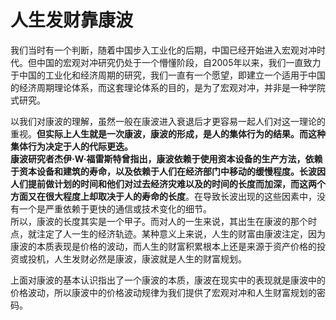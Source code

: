 # 人生发财靠康波

我们当时有一个判断，随着中国步入工业化的后期，中国已经开始进入宏观对冲时代。但中国的宏观对冲研究仍处于一个懵懂阶段，自2005年以来，我们一直致力于中国的工业化和经济周期的研究，我们一直有一个愿望，即建立一个适用于中国的经济周期理论体系，而这套理论体系的目的，是为了宏观对冲，并非是一种学院式研究。

以我们对康波的理解，虽然一般在康波进入衰退后才更容易一起人们对这一理论的重视。**但实际上人生就是一次康波，康波的形成，是人的集体行为的结果。而这种集体行为决定于人的代际更迭。  
康波研究者杰伊·W·福雷斯特曾指出，康波依赖于使用资本设备的生产方法，依赖于资本设备和建筑的寿命，以及依赖于人们在经济部门中移动的缓慢程度。长波因人们提前做计划的时间和他们对过去经济灾难以及的时间的长度而加深，而这两个方面又在很大程度上却取决于人的寿命的长度**。在导致长波出现的这些因素中，没有一个是严重依赖于更快的通信或技术变化的细节。  
所以，康波的长度其实是一个甲子。而对人的一生来说，其出生在康波的那个时点，就注定了人一生的经济轨迹。某种意义上来说，人生的财富由康波注定，因为康波的本质表现是价格的波动，而人生的财富积累根本上还是来源于资产价格的投资或投机，人生发财必然是康波，康波就是人生的财富规划。  

上面对康波的基本认识指出了一个康波的本质，康波在现实中的表现就是康波中的价格波动，所以康波中的价格波动规律为我们提供了宏观对冲和人生财富规划的密码。
